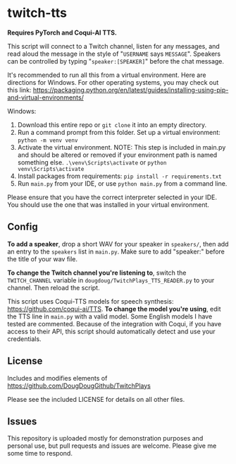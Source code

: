 # twitch-tts

**Requires PyTorch and Coqui-AI TTS.**

This script will connect to a Twitch channel, listen for any messages, and read aloud the message in the style of "`USERNAME` says `MESSAGE`". Speakers can be controlled by typing "`speaker:[SPEAKER]`" before the chat message.

It's recommended to run all this from a virtual environment. Here are directions for Windows. For other operating systems, you may check out this link: https://packaging.python.org/en/latest/guides/installing-using-pip-and-virtual-environments/

Windows:
1. Download this entire repo or `git clone` it into an empty directory.
2. Run a command prompt from this folder. Set up a virtual environment: `python -m venv venv`
3. Activate the virtual environment. NOTE: This step is included in main.py and should be altered or removed if your environment path is named something else. `.\venv\Scripts\activate` or `python venv\Scripts\activate`
4. Install packages from requirements: `pip install -r requirements.txt`
5. Run `main.py` from your IDE, or use `python main.py` from a command line.

Please ensure that you have the correct interpreter selected in your IDE. You should use the one that was installed in your virtual environment.

## Config

**To add a speaker**, drop a short WAV for your speaker in `speakers/`, then add an entry to the `speakers` list in `main.py`. Make sure to add "speaker:" before the title of your wav file.

**To change the Twitch channel you're listening to**, switch the `TWITCH_CHANNEL` variable in `dougdoug/TwitchPlays_TTS_READER.py` to your channel. Then reload the script.

This script uses Coqui-TTS models for speech synthesis: https://github.com/coqui-ai/TTS. **To change the model you're using**, edit the TTS line in `main.py` with a valid model. Some English models I have tested are commented. Because of the integration with Coqui, if you have access to their API, this script should automatically detect and use your credentials.

## License

Includes and modifies elements of https://github.com/DougDougGithub/TwitchPlays

Please see the included LICENSE for details on all other files.

## Issues

This repository is uploaded mostly for demonstration purposes and personal use, but pull requests and issues are welcome. Please give me some time to respond.
